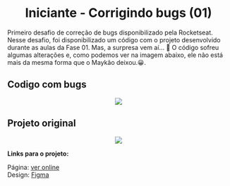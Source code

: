 
<div align="center">
  <h1>Iniciante - Corrigindo bugs (01)</h1>
  

  
  <div align="left">
   Primeiro desafio de correção de bugs disponibilizado pela Rocketseat. Nesse desafio, foi disponibilizado um código com o projeto desenvolvido durante as aulas da Fase 01.
  Mas, a surpresa vem aí...  👀  
  O código sofreu algumas alterações e, como podemos ver na imagem abaixo, ele não está mais da mesma forma que o Maykão deixou.😀. 


  </div border="1">
  <h2 align="left">Codigo com bugs</h2>
  <img src="https://user-images.githubusercontent.com/17308374/185148066-400b5398-4f70-4401-aebd-e6f930cea00a.png">
  <h2 align="left">Projeto original</h2>
  <img src="https://user-images.githubusercontent.com/17308374/169598395-ba797d4e-c20a-4eab-a735-ff7951436ee1.png">
  </div>
  
 <strong>Links para o projeto:</strong>

Página: [ver online](https://efficient-sloth-d85.notion.site/Iniciante-Corrigindo-bugs-01-b448368a774c4badae1964ab414f5272)
<br>
Design: [Figma](https://www.figma.com/file/fAvYZz4dPV5MfhL77XkqkD/Explorer---Projeto-01?node-id=0%3A1)
<br>

